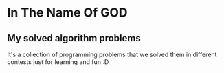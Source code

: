 # In The Name Of GOD
## My solved algorithm problems

It's a collection of programming problems that we solved them in different contests just for learning and fun :D

